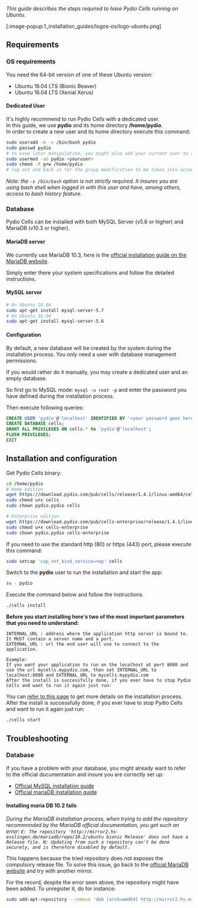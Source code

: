 _This guide describes the steps required to have Pydio Cells running on Ubuntu._

[:image-popup:1_installation_guides/logos-os/logo-ubuntu.png]

## Requirements

### OS requirements

You need the 64-bit version of one of these Ubuntu version:

- Ubuntu 18.04 LTS (Bionic Beaver)
- Ubuntu 16.04 LTS (Xenial Xerus)

#### Dedicated User

It's highly recommend to run Pydio Cells with a dedicated user.  
In this guide, we use **pydio** and its home directory **/home/pydio**.  
In order to create a new user and its home directory execute this command:

```sh
sudo useradd -m -s /bin/bash pydio
sudo passwd pydio
# to ease later manipulation, you might also add your current user to the pydio group
sudo usermod -aG pydio <youruser>
sudo chmod -R g+w /home/pydio
# log out and back in for the group modification to be taken into account
```

_Note: the `-s /bin/bash` option is not strictly required. It insures you are using bash shell when logged in with this user and have, among others, access to bash history feature_.

### Database

Pydio Cells can be installed with both MySQL Server (v5.6 or higher) and MariaDB (v10.3 or higher).

#### MariaDB server

We currently use MariaDB 10.3, here is the [official installation guide on the MariaDB website](https://downloads.mariadb.org/mariadb/repositories/#distro=Ubuntu&version=10.3).

Simply enter there your system specifications and follow the detailed instructions.

#### MySQL server

```sh
# On Ubuntu 18.04
sudo apt-get install mysql-server-5.7
# On Ubuntu 16.04
sudo apt-get install mysql-server-5.6
```

#### Configuration

By default, a new database will be created by the system during the installation process. You only need a user with database management permissions.

If you would rather do it manually, you may create a dedicated user and an empty database.

So first go to MySQL mode: `mysql -u root -p` and enter the password you have defined during the installation process.

Then execute following queries:

```SQL
CREATE USER 'pydio'@'localhost' IDENTIFIED BY '<your password goes here>';
CREATE DATABASE cells;
GRANT ALL PRIVILEGES ON cells.* to 'pydio'@'localhost';
FLUSH PRIVILEGES;
EXIT
```

## Installation and configuration

Get Pydio Cells binary:

```sh
cd /home/pydio
# Home edition
wget https://download.pydio.com/pub/cells/release/1.4.1/linux-amd64/cells
sudo chmod u+x cells
sudo chown pydio.pydio cells

# Enterprise edition
wget https://download.pydio.com/pub/cells-enterprise/release/1.4.1/linux-amd64/cells-enterprise
sudo chmod u+x cells-enterprise
sudo chown pydio.pydio cells-enterprise
```

If you need to use the standard http (80) or https (443) port, please execute this command:

```sh
sudo setcap 'cap_net_bind_service=+ep' cells
```

Switch to the **pydio** user to run the installation and start the app:

```sh
su - pydio
```

Execute the command below and follow the instructions.

```sh
./cells install
```

**Before you start installing here's two of the most important parameters that you need to understand:**

```text
INTERNAL_URL : address where the application http server is bound to. It MUST contain a server name and a port.
EXTERNAL_URL : url the end user will use to connect to the application.

Example:
If you want your application to run on the localhost at port 8080 and use the url mycells.mypydio.com, then set INTERNAL_URL to localhost:8080 and EXTERNAL_URL to mycells.mypydio.com
After the install is successfully done, if you ever have to stop Pydio Cells and want to run it again just run:
```

You can [refer to this page](/en/docs/cells/v1/install-pydio-cells) to get more details on the installation process.
After the install is successfully done, if you ever have to stop Pydio Cells and want to run it again just run:

```sh
./cells start
```

## Troubleshooting

### Database

If you have a problem with your database, you might already want to refer to the official documentation and insure you are correctly set up:

- [Official MySQL installation guide](https://dev.mysql.com/doc/mysql-apt-repo-quick-guide/en/)
- [Official mariaDB installation guide](https://downloads.mariadb.org/mariadb/repositories/#mirror=cnrs&distro=Ubuntu&version=10.3)

#### Installing maria DB 10.2 fails

_During the MariaDB installation process, when trying to add the repository recommnnded by the MariaDB official documentation, you get such an error: `E: The repository 'http://mirror2.hs-esslingen.de/mariadb/repo/10.2/ubuntu bionic Release' does not have a Release file.
N: Updating from such a repository can't be done securely, and is therefore disabled by default.`_

This happens because the tried repository does not exposes the compulsory release file. To solve this issue, go back to the [official MariaDB website](https://downloads.mariadb.org/mariadb/repositories/#distro=Ubuntu&version=10.2&distro_release=bionic--ubuntu_bionic) and try with another mirror.

For the record, despite the error seen above, the repository might have been added. To unregister it, do for instance:

```sh
sudo add-apt-repository --remove 'deb [arch=amd64] http://mirror2.hs-esslingen.de/mariadb/repo/10.2/ubuntu bionic main'
```